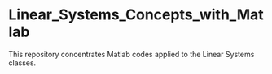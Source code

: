 # Linear_Systems_Concepts_with_Matlab
This repository concentrates Matlab codes applied to the Linear Systems classes.

